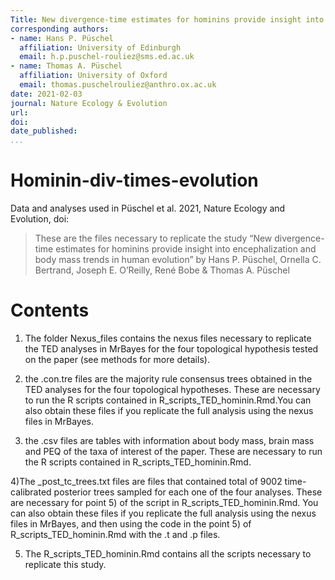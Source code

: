 ```yaml
---
Title: New divergence-time estimates for hominins provide insight into encephalization and body mass trends in human evolution 
corresponding authors:
- name: Hans P. Püschel
  affiliation: University of Edinburgh
  email: h.p.puschel-rouliez@sms.ed.ac.uk
- name: Thomas A. Püschel 
  affiliation: University of Oxford
  email: thomas.puschelrouliez@anthro.ox.ac.uk 
date: 2021-02-03
journal: Nature Ecology & Evolution
url: 
doi: 
date_published: 
...
```


# Hominin-div-times-evolution #

Data and analyses used in Püschel et al. 2021, Nature Ecology and Evolution, doi:

>These are the files necessary to replicate the study “New divergence-time estimates for hominins provide insight into encephalization and body mass trends in human evolution” by Hans P. Püschel, Ornella C. Bertrand, Joseph E. O’Reilly, René Bobe & Thomas A. Püschel

# Contents #

1) The folder Nexus_files contains the nexus files necessary to replicate the TED analyses in MrBayes for the four topological hypothesis tested on the paper (see methods for more details). 

2) the .con.tre files are the majority rule consensus trees obtained in the TED analyses for the four topological hypotheses. These are necessary to run the R scripts contained in R_scripts_TED_hominin.Rmd.You can also obtain these files if you replicate the full analysis using the nexus files in MrBayes.

3) the .csv files are tables with information about body mass, brain mass and PEQ of the taxa of interest of the paper. These are necessary to run the R scripts contained in R_scripts_TED_hominin.Rmd.

4)The _post_tc_trees.txt files are files that contained total of 9002 time-calibrated posterior trees sampled for each one of the four analyses. These are necessary for point 5) of the script in R_scripts_TED_hominin.Rmd. You can also obtain these files if you replicate the full analysis using the nexus files in MrBayes, and then using the code in the point 5) of R_scripts_TED_hominin.Rmd with the .t and .p files. 

5) The R_scripts_TED_hominin.Rmd contains all the scripts necessary to replicate this study.